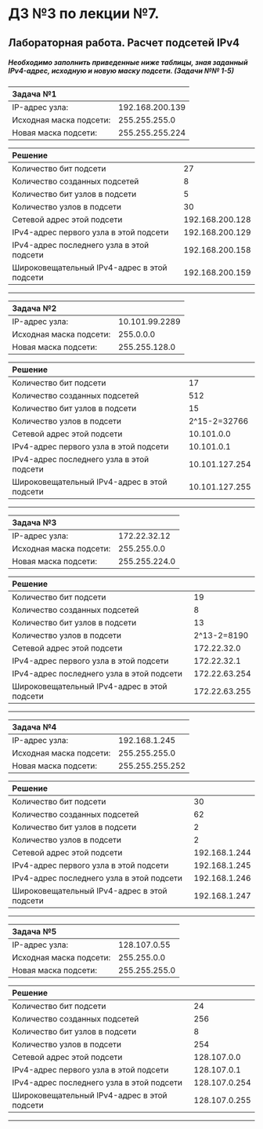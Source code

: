 
# ДЗ №3 по лекции №7.

## Лабораторная работа. Расчет подсетей IPv4 


##### Необходимо заполнить приведенные ниже таблицы, зная заданный IPv4-адрес, исходную и новую маску подсети. (Задачи №№ 1-5)

| Задача №1  |    | 
| :------------ |:-----|
| IP-адрес узла:      | 192.168.200.139 |
| Исходная маска подсети:   |   255.255.255.0 |
| Новая маска подсети: | 255.255.255.224 |

| Решение |    | 
| :------------ |:-----|
| Количество бит подсети                | 27               |
| Количество созданных подсетей         | 8                |
| Количество бит узлов в подсети        | 5                | 
| Количество узлов в подсети            | 30               |
| Сетевой адрес этой подсети            | 192.168.200.128  |
| IPv4-адрес первого узла в этой подсети         | 192.168.200.129 |
| IPv4-адрес последнего узла в этой подсети      | 192.168.200.158 |
| Широковещательный IPv4-адрес в этой подсети    | 192.168.200.159 |

______

| Задача №2  |    | 
| :------------ |:-----|
| IP-адрес узла:            | 10.101.99.2289  |
| Исходная маска подсети:   | 255.0.0.0       |
| Новая маска подсети:      | 255.255.128.0   |

| Решение |    | 
| :------------ |:-----|
| Количество бит подсети                | 17               |
| Количество созданных подсетей         | 512                |
| Количество бит узлов в подсети        | 15                | 
| Количество узлов в подсети            | 2^15-2=32766               |
| Сетевой адрес этой подсети            | 10.101.0.0  |
| IPv4-адрес первого узла в этой подсети         | 10.101.0.1 |
| IPv4-адрес последнего узла в этой подсети      | 10.101.127.254 |
| Широковещательный IPv4-адрес в этой подсети    | 10.101.127.255 |

_____________

| Задача №3  |    | 
| :------------ |:-----|
| IP-адрес узла:            | 172.22.32.12  |
| Исходная маска подсети:   | 255.255.0.0       |
| Новая маска подсети:      | 255.255.224.0   |

| Решение |    | 
| :------------ |:-----|
| Количество бит подсети                | 19               |
| Количество созданных подсетей         | 8                |
| Количество бит узлов в подсети        | 13                | 
| Количество узлов в подсети            | 2^13-2=8190               |
| Сетевой адрес этой подсети            | 172.22.32.0  |
| IPv4-адрес первого узла в этой подсети         | 172.22.32.1 |
| IPv4-адрес последнего узла в этой подсети      | 172.22.63.254 |
| Широковещательный IPv4-адрес в этой подсети    | 172.22.63.255 |

_____________

| Задача №4  |    | 
| :------------ |:-----|
| IP-адрес узла:            | 192.168.1.245 |
| Исходная маска подсети:   | 255.255.255.0    |
| Новая маска подсети:      | 255.255.255.252  |

| Решение |    | 
| :------------ |:-----|
| Количество бит подсети                | 30               |
| Количество созданных подсетей         | 62               |
| Количество бит узлов в подсети        | 2                | 
| Количество узлов в подсети            | 2               |
| Сетевой адрес этой подсети            | 192.168.1.244 |
| IPv4-адрес первого узла в этой подсети         | 192.168.1.245 |
| IPv4-адрес последнего узла в этой подсети      | 192.168.1.246 |
| Широковещательный IPv4-адрес в этой подсети    | 192.168.1.247 |

_____________

| Задача №5  |    | 
| :------------ |:-----|
| IP-адрес узла:            | 128.107.0.55 |
| Исходная маска подсети:   | 255.255.0.0    |
| Новая маска подсети:      | 255.255.255.0  |

| Решение |    | 
| :------------ |:-----|
| Количество бит подсети                | 24               |
| Количество созданных подсетей         | 256               |
| Количество бит узлов в подсети        | 8                | 
| Количество узлов в подсети            | 254               |
| Сетевой адрес этой подсети            | 128.107.0.0 |
| IPv4-адрес первого узла в этой подсети         | 128.107.0.1 |
| IPv4-адрес последнего узла в этой подсети      | 128.107.0.254 |
| Широковещательный IPv4-адрес в этой подсети    | 128.107.0.255 |

_____________
